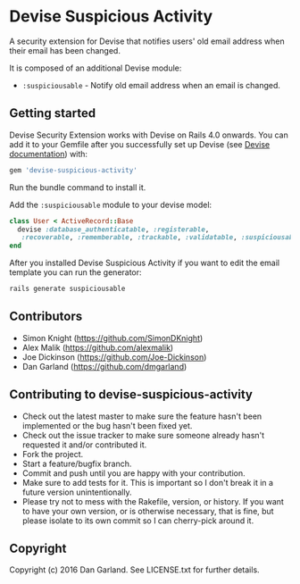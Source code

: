 # Devise Suspicious Activity

A security extension for Devise that notifies users' old email address when their email has been changed.

It is composed of an additional Devise module:

* `:suspiciousable` - Notify old email address when an email is changed.

## Getting started

Devise Security Extension works with Devise on Rails 4.0 onwards. You can add it to your Gemfile after you successfully set up Devise (see [Devise documentation](https://github.com/plataformatec/devise)) with:

```ruby
gem 'devise-suspicious-activity'
```

Run the bundle command to install it.

Add the `:suspiciousable` module to your devise model:
```ruby
class User < ActiveRecord::Base
  devise :database_authenticatable, :registerable,
   :recoverable, :rememberable, :trackable, :validatable, :suspiciousable
end
```

After you installed Devise Suspicious Activity if you want to edit the email template you can run the generator:

```ruby
rails generate suspiciousable
```

## Contributors

* Simon Knight (https://github.com/SimonDKnight)
* Alex Malik (https://github.com/alexmalik)
* Joe Dickinson (https://github.com/Joe-Dickinson)
* Dan Garland (https://github.com/dmgarland)

## Contributing to devise-suspicious-activity
 
* Check out the latest master to make sure the feature hasn't been implemented or the bug hasn't been fixed yet.
* Check out the issue tracker to make sure someone already hasn't requested it and/or contributed it.
* Fork the project.
* Start a feature/bugfix branch.
* Commit and push until you are happy with your contribution.
* Make sure to add tests for it. This is important so I don't break it in a future version unintentionally.
* Please try not to mess with the Rakefile, version, or history. If you want to have your own version, or is otherwise necessary, that is fine, but please isolate to its own commit so I can cherry-pick around it.

## Copyright

Copyright (c) 2016 Dan Garland. See LICENSE.txt for
further details.

